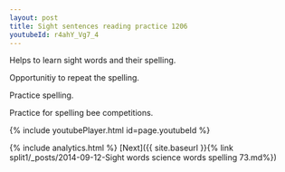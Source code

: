 ```yaml
---
layout: post
title: Sight sentences reading practice 1206
youtubeId: r4ahY_Vg7_4
---
```

 
 
Helps to learn sight words and their spelling.

Opportunitiy to repeat the spelling. 

Practice spelling. 
 
Practice for spelling bee competitions. 
 
{% include youtubePlayer.html id=page.youtubeId %}
 
 
{% include analytics.html %} 
[Next]({{ site.baseurl }}{% link  split1/_posts/2014-09-12-Sight words science words spelling 73.md%})
 
